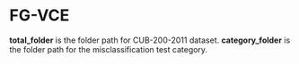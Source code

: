 # FG-VCE
**total_folder** is the folder path for CUB-200-2011 dataset.
**category_folder** is the folder path for the misclassification test category.
